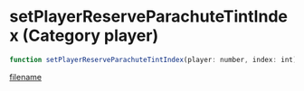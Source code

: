 # setPlayerReserveParachuteTintIndex (Category player)

```js
function setPlayerReserveParachuteTintIndex(player: number, index: int): void
```

[filename](setPlayerReserveParachuteTintIndex_m.md ':include')